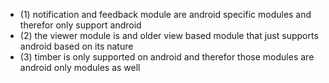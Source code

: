 * (1) notification and feedback module are android specific modules and therefor only support android
* (2) the viewer module is and older view based module that just supports android based on its nature
* (3) timber is only supported on android and therefor those modules are android only modules as well
